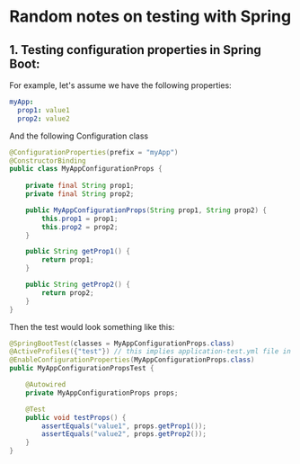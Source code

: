 # Random notes on testing with Spring
## 1. Testing configuration properties in Spring Boot:

For example, let's assume we have the following properties:
```yml
myApp:
  prop1: value1
  prop2: value2
```

And the following Configuration class
```java
@ConfigurationProperties(prefix = "myApp")
@ConstructorBinding
public class MyAppConfigurationProps {
    
    private final String prop1;
    private final String prop2;

    public MyAppConfigurationProps(String prop1, String prop2) {
        this.prop1 = prop1;
        this.prop2 = prop2;
    }

    public String getProp1() {
        return prop1;
    }

    public String getProp2() {
        return prop2;
    }
}
```

Then the test would look something like this:

```java
@SpringBootTest(classes = MyAppConfigurationProps.class)
@ActiveProfiles({"test"}) // this implies application-test.yml file in test resources is available and has test prop values
@EnableConfigurationProperties(MyAppConfigurationProps.class)
public MyAppConfigurationPropsTest {

    @Autowired
    private MyAppConfigurationProps props;

    @Test
    public void testProps() {
        assertEquals("value1", props.getProp1());
        assertEquals("value2", props.getProp2()); 
    }
}
```